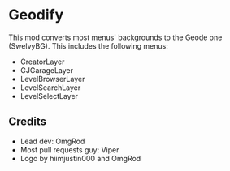 # Geodify

This mod converts most menus' backgrounds to the Geode one (SwelvyBG). This includes the following menus:
- CreatorLayer
- GJGarageLayer
- LevelBrowserLayer
- LevelSearchLayer
- LevelSelectLayer

## Credits

- Lead dev: OmgRod
- Most pull requests guy: Viper
- Logo by hiimjustin000 and OmgRod